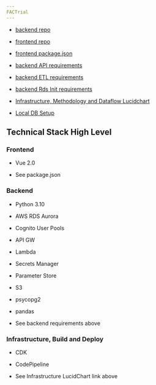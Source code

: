 ```yaml
---
FACTrial
---
```


-   [backend repo](https://github.com/BIAD/emFACT-backend-cdk)

-   [frontend repo](https://github.com/BIAD/emFACT-frontend-cdk)

-   [frontend
    package.json](https://github.com/BIAD/emFACT-frontend-cdk/blob/main/frontend/ui/package.json)

-   [backend API
    requirements](https://github.com/BIAD/emFACT-backend-cdk/blob/main/api/runtime/requirements.txt)

-   [backend ETL
    requirements](https://github.com/BIAD/emFACT-backend-cdk/blob/main/etl/runtime/requirements.txt)

-   [backend Rds Init
    requirements](https://github.com/BIAD/emFACT-backend-cdk/blob/main/rds_init/runtime/requirements.txt)

-   [Infrastructure, Methodology and Dataflow
    Lucidchart](https://lucid.app/lucidchart/b84c4364-8114-46ea-b232-6f8912afa776/edit?invitationId=inv_58ffbaa7-460c-4bbe-96a6-33a24525ab8b&page=HUXaWI3mgkW5)

-   [Local DB
    Setup](https://github.com/BIAD/emFACT-backend-cdk/blob/main/docs/local-db-init.md)

## Technical Stack High Level

### Frontend

-   Vue 2.0

-   See package.json

### Backend

-   Python 3.10

-   AWS RDS Aurora

-   Cognito User Pools

-   API GW

-   Lambda

-   Secrets Manager

-   Parameter Store

-   S3

-   psycopg2

-   pandas

-   See backend requirements above

### Infrastructure, Build and Deploy

-   CDK

-   CodePipeline

-   See Infrastructure LucidChart link above
